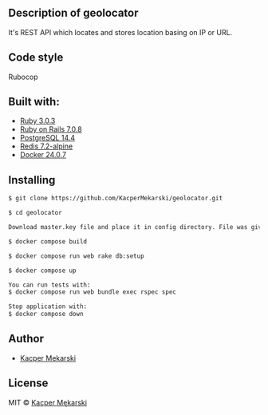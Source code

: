 ## Description of geolocator
It's REST API which locates and stores location basing on IP or URL.

## Code style

Rubocop

## Built with:

- [Ruby 3.0.3](https://www.ruby-lang.org/en/)
- [Ruby on Rails 7.0.8](https://rubyonrails.org/)
- [PostgreSQL 14.4](https://www.postgresql.org/)
- [Redis 7.2-alpine](https://redis.io/)
- [Docker 24.0.7](https://www.docker.com/)

## Installing

```sh
$ git clone https://github.com/KacperMekarski/geolocator.git

$ cd geolocator

Download master.key file and place it in config directory. File was given in email with link to this repo)

$ docker compose build

$ docker compose run web rake db:setup

$ docker compose up

You can run tests with:
$ docker compose run web bundle exec rspec spec

Stop application with:
$ docker compose down
```

## Author

* [Kacper Mekarski](https://github.com/KacperMekarski)

## License

MIT © [Kacper Mękarski](https://github.com/KacperMekarski)
